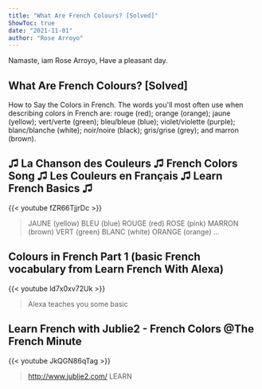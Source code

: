 ```yaml
---
title: "What Are French Colours? [Solved]"
ShowToc: true 
date: "2021-11-01"
author: "Rose Arroyo" 
---
```


Namaste, iam Rose Arroyo, Have a pleasant day.
## What Are French Colours? [Solved]
How to Say the Colors in French. The words you'll most often use when describing colors in French are: rouge (red); orange (orange); jaune (yellow); vert/verte (green); bleu/bleue (blue); violet/violette (purple); blanc/blanche (white); noir/noire (black); gris/grise (grey); and marron (brown).

## ♫ La Chanson des Couleurs ♫ French Colors Song ♫ Les Couleurs en Français ♫ Learn French Basics ♫
{{< youtube fZR66TjjrDc >}}
>JAUNE (yellow) BLEU (blue) ROUGE (red) ROSE (pink) MARRON (brown) VERT (green) BLANC (white) ORANGE (orange) ...

## Colours in French Part 1 (basic French vocabulary from Learn French With Alexa)
{{< youtube ld7x0xv72Uk >}}
>Alexa teaches you some basic 

## Learn French with Jublie2 - French Colors @The French Minute
{{< youtube JkQGN86qTag >}}
>http://www.jublie2.com/ LEARN 

